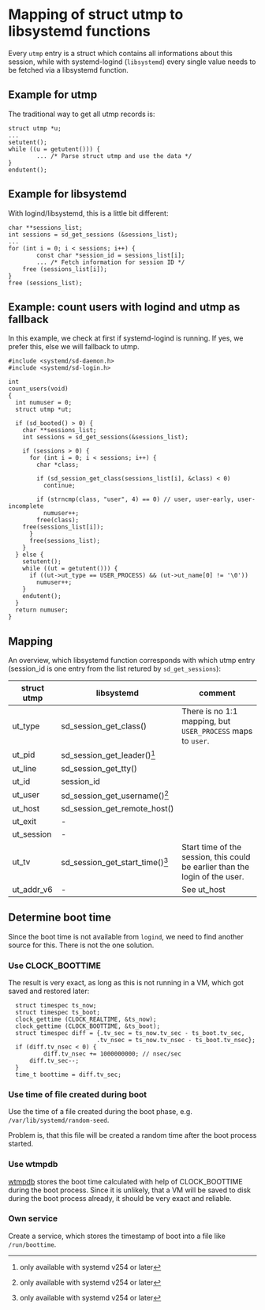 # Mapping of struct utmp to libsystemd functions

Every `utmp` entry is a struct which contains all informations about this session, while with systemd-logind (`libsystemd`) every single value needs to be fetched via a libsystemd function.

## Example for utmp

The traditional way to get all utmp records is:

```
struct utmp *u;
...
setutent();
while ((u = getutent())) {
        ... /* Parse struct utmp and use the data */
}
endutent();
```

## Example for libsystemd

With logind/libsystemd, this is a little bit different:

```
char **sessions_list;
int sessions = sd_get_sessions (&sessions_list);
...
for (int i = 0; i < sessions; i++) {
        const char *session_id = sessions_list[i];
        ... /* Fetch information for session ID */
	free (sessions_list[i]);
}
free (sessions_list);
```

## Example: count users with logind and utmp as fallback

In this example, we check at first if systemd-logind is running. If yes, we prefer this, else we will fallback to utmp.

```
#include <systemd/sd-daemon.h>
#include <systemd/sd-login.h>

int
count_users(void)
{
  int numuser = 0;
  struct utmp *ut;

  if (sd_booted() > 0) {
    char **sessions_list;
    int sessions = sd_get_sessions(&sessions_list);

    if (sessions > 0) {
      for (int i = 0; i < sessions; i++) {
        char *class;

        if (sd_session_get_class(sessions_list[i], &class) < 0)
          continue;

        if (strncmp(class, "user", 4) == 0) // user, user-early, user-incomplete
          numuser++;
        free(class);
	free(sessions_list[i]);
      }
      free(sessions_list);
    }
  } else {
    setutent();
    while ((ut = getutent())) {
      if ((ut->ut_type == USER_PROCESS) && (ut->ut_name[0] != '\0'))
        numuser++;
    }
    endutent();
  }
  return numuser;
}
```

## Mapping

An overview, which libsystemd function corresponds with which utmp entry
(session_id is one entry from the list retured by `sd_get_sessions`):

| struct utmp | libsystemd | comment |
|-------------|------------|---------|
| ut_type | sd_session_get_class() | There is no 1:1 mapping, but `USER_PROCESS` maps to `user`. |
| ut_pid  | sd_session_get_leader()[^1] ||
| ut_line | sd_session_get_tty() ||
| ut_id   | session_id |
| ut_user | sd_session_get_username()[^1] ||
| ut_host | sd_session_get_remote_host() ||
| ut_exit | - ||
| ut_session | - ||
| ut_tv | sd_session_get_start_time()[^1] |Start time of the session, this could be earlier than the login of the user. |
| ut_addr_v6| - | See ut_host |

[^1]: only available with systemd v254 or later

## Determine boot time

Since the boot time is not available from `logind`, we need to find another source for this. There is not the one solution.

### Use CLOCK_BOOTTIME

The result is very exact, as long as this is not running in a VM, which got saved and restored later:

```
  struct timespec ts_now;
  struct timespec ts_boot;
  clock_gettime (CLOCK_REALTIME, &ts_now);
  clock_gettime (CLOCK_BOOTTIME, &ts_boot);
  struct timespec diff = {.tv_sec = ts_now.tv_sec - ts_boot.tv_sec,
                         .tv_nsec = ts_now.tv_nsec - ts_boot.tv_nsec};
  if (diff.tv_nsec < 0) {
          diff.tv_nsec += 1000000000; // nsec/sec
	  diff.tv_sec--;
  }
  time_t boottime = diff.tv_sec;
```

### Use time of file created during boot

Use the time of a file created during the boot phase,
e.g. `/var/lib/systemd/random-seed`.

Problem is, that this file will be created a random time after the boot process started.

### Use wtmpdb

[wtmpdb](https://github.com/thkukuk/wtmpdb) stores the boot time calculated with help of CLOCK_BOOTTIME during the boot process. Since it is unlikely, that a VM will be saved to disk during the boot process already, it should be very exact and reliable.

### Own service

Create a service, which stores the timestamp of boot into a file like `/run/boottime`.
